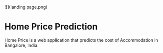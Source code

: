 ![](landing page.png)
# Home Price Prediction
Home Price is a web application that predicts the cost of Accommodation in Bangalore, India.
